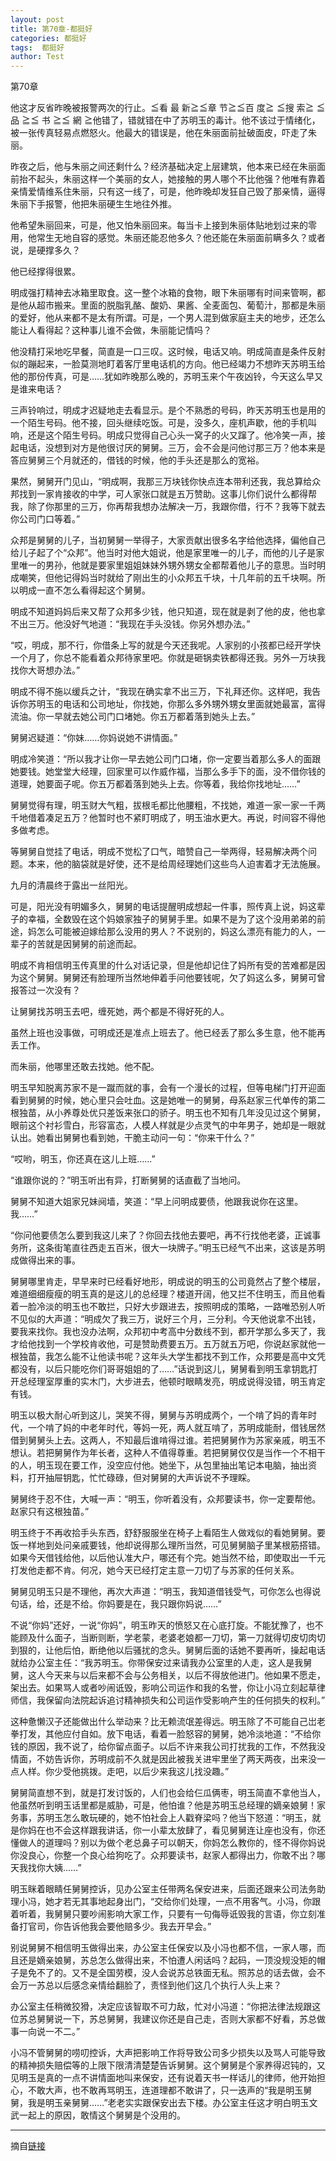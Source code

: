 ```yaml
---
layout: post
title: 第70章-都挺好
categories: 都挺好
tags:  都挺好
author: Test
---
```


第70章

他这才反省昨晚被报警两次的行止。≦看 最 新≧≦章 节≧≦百 度≧ ≦搜 索≧ ≦ 品 ≧≦ 书 ≧≦ 網 ≧他错了，错就错在中了苏明玉的毒计。他不该过于情绪化，被一张传真轻易点燃怒火。他最大的错误是，他在朱丽面前扯破面皮，吓走了朱丽。



昨夜之后，他与朱丽之间还剩什么？经济基础决定上层建筑，他本来已经在朱丽面前抬不起头，朱丽这样一个美丽的女人，她接触的男人哪个不比他强？他唯有靠着亲情爱情维系住朱丽，只有这一线了，可是，他昨晚却发狂自己毁了那亲情，逼得朱丽下手报警，他把朱丽硬生生地往外推。



他希望朱丽回来，可是，他又怕朱丽回来。每当卡上接到朱丽体贴地划过来的零用，他常生无地自容的感觉。朱丽还能忍他多久？他还能在朱丽面前瞒多久？或者说，是硬撑多久？



他已经撑得很累。



明成强打精神去冰箱里取食。这一整个冰箱的食物，眼下朱丽哪有时间来管啊，都是他从超市搬来。里面的脱脂乳酪、酸奶、果酱、全麦面包、葡萄汁，那都是朱丽的爱好，他从来都不是太有所谓。可是，一个男人混到做家庭主夫的地步，还怎么能让人看得起？这种事儿谁不会做，朱丽能记情吗？



他没精打采地吃早餐，简直是一口三叹。这时候，电话又响。明成简直是条件反射似的蹦起来，一脸莫测地盯着客厅里电话机的方向。他已经竭力不想昨天苏明玉给他的那份传真，可是……犹如昨晚那么晚的，苏明玉来个午夜凶铃，今天这么早又是谁来电话？



三声铃响过，明成才迟疑地走去看显示。是个不熟悉的号码，昨天苏明玉也是用的一个陌生号码。他不接，回头继续吃饭。可是，没多久，座机声歇，他的手机叫响，还是这个陌生号码。明成只觉得自己心头一窝子的火又蹿了。他冷笑一声，接起电话，没想到对方是他很讨厌的舅舅。三万，会不会是问他讨那三万？他本来是答应舅舅三个月就还的，借钱的时候，他的手头还是那么的宽裕。



果然，舅舅开门见山，“明成啊，我那三万块钱你快点连本带利还我，我总算给众邦找到一家肯接收的中学，可人家张口就是五万赞助。这事儿你们说什么都得帮我，除了你那里的三万，你再帮我想办法解决一万，我跟你借，行不？我等下就去你公司门口等着。”



众邦是舅舅的儿子，当初舅舅一举得子，大家贡献出很多名字给他选择，偏他自己给儿子起了个“众邦”。他当时对他大姐说，他是家里唯一的儿子，而他的儿子是家里唯一的男孙，他就是要家里姐姐妹妹外甥外甥女全都帮着他儿子的意思。当时明成嘲笑，但他记得妈当时就给了刚出生的小众邦五千块，十几年前的五千块啊。所以明成一直不怎么看得起这个舅舅。



明成不知道妈妈后来又帮了众邦多少钱，他只知道，现在就是剥了他的皮，他也拿不出三万。他没好气地道：“我现在手头没钱。你另外想办法。”



“哎，明成，那不行，你借条上写的就是今天还我呢。人家别的小孩都已经开学快一个月了，你总不能看着众邦待家里吧。你就是砸锅卖铁都得还我。另外一万块我找你大哥想办法。”



明成不得不施以缓兵之计，“我现在确实拿不出三万，下礼拜还你。这样吧，我告诉你苏明玉的电话和公司地址，你找她，你那么多外甥外甥女里面就她最富，富得流油。你一早就去她公司门口堵她。你五万都着落到她头上去。”



舅舅迟疑道：“你妹……你妈说她不讲情面。”



明成冷笑道：“所以我才让你一早去她公司门口堵，你一定要当着那么多人的面跟她要钱。她堂堂大经理，回家里可以作威作福，当那么多手下的面，没不借你钱的道理，她要面子呢。你五万都着落到她头上去。你等着，我给你找地址……”



舅舅觉得有理，明玉财大气粗，拔根毛都比他腰粗，不找她，难道一家一家一千两千地借着凑足五万？他暂时也不紧盯明成了，明玉油水更大。再说，时间容不得他多做考虑。



等舅舅自觉挂了电话，明成不觉松了口气，暗赞自己一举两得，轻易解决两个问题。本来，他的脑袋就是好使，还不是给周经理她们这些鸟人迫害着才无法施展。



九月的清晨终于露出一丝阳光。



可是，阳光没有明媚多久，舅舅的电话提醒明成想起一件事，照传真上说，妈这辈子的幸福，全数毁在这个妈娘家独子的舅舅手里。如果不是为了这个没用弟弟的前途，妈怎么可能被迫嫁给那么没用的男人？不说别的，妈这么漂亮有能力的人，一辈子的苦就是因舅舅的前途而起。



明成不肯相信明玉传真里的什么对话记录，但是他却记住了妈所有受的苦难都是因为这个舅舅。舅舅还有脸理所当然地伸着手问他要钱呢，欠了妈这么多，舅舅可曾报答过一次没有？



让舅舅找苏明玉去吧，缠死她，两个都是不得好死的人。



虽然上班也没事做，可明成还是准点上班去了。他已经丢了那么多生意，他不能再丢工作。



而朱丽，他哪里还敢去找她。他不配。



明玉早知脱离苏家不是一蹴而就的事，会有一个漫长的过程，但等电梯门打开迎面看到舅舅的时候，她心里只会吐血。这是她唯一的舅舅，母系赵家三代单传的第二根独苗，从小养尊处优只差饭来张口的骄子。明玉也不知有几年没见过这个舅舅，眼前这个衬衫雪白，形容富态，人模人样就是少点灵气的中年男子，她却是一眼就认出。她看出舅舅也看到她，干脆主动问一句：“你来干什么？”



“哎哟，明玉，你还真在这儿上班……”



“谁跟你说的？”明玉听出有异，打断舅舅的话直截了当地问。



舅舅不知道大姐家兄妹阋墙，笑道：“早上问明成要债，他跟我说你在这里。我……”



“你问他要债怎么要到我这儿来了？你回去找他去要吧，再不行找他老婆，正诚事务所，这条街笔直往西走五百米，很大一块牌子。”明玉已经气不出来，这该是苏明成做得出来的事。



舅舅哪里肯走，早早来时已经看好地形，明成说的明玉的公司竟然占了整个楼层，难道细细瘦瘦的明玉真的是这儿的总经理？楼道开阔，他又拦不住明玉，而且他看着一脸冷淡的明玉也不敢拦，只好大步跟进去，按照明成的策略，一路唯恐别人听不见似的大声道：“明成欠了我三万，说好三个月，三分利。今天他说拿不出钱，要我来找你。我也没办法啊，众邦初中考高中分数线不到，都开学那么多天了，我才给他找到一个学校肯收他，可是赞助费要五万。五万就五万吧，你说赵家就他一根独苗，我怎么能不让他读书呢？这年头大学生都找不到工作，众邦要是高中文凭都没有，以后只能吃你们哥哥姐姐的了……”话说到这儿，舅舅看到明玉拿钥匙打开总经理室厚重的实木门，大步进去，他顿时眼睛发亮，明成说得没错，明玉肯定有钱。



明玉以极大耐心听到这儿，哭笑不得，舅舅与苏明成两个，一个啃了妈的青年时代，一个啃了妈的中老年时代，等妈一死，两人就互啃了，苏明成能耐，借钱居然借到舅舅头上去。这两人，不知最后谁啃得过谁。若把舅舅作为苏家亲戚，明玉不想认。若把舅舅作为年长者，这种人不值得尊重。若把舅舅仅仅是当作一个不相干的人，明玉现在要工作，没空应付他。她坐下，从包里抽出笔记本电脑，抽出资料，打开抽屉钥匙，忙忙碌碌，但对舅舅的大声诉说不予理睬。



舅舅终于忍不住，大喊一声：“明玉，你听着没有，众邦要读书，你一定要帮他。赵家只有这根独苗。”



明玉终于不再收拾手头东西，舒舒服服坐在椅子上看陌生人做戏似的看她舅舅。要饭一样地到处问亲戚要钱，他却说得那么理所当然，可见舅舅脑子里某根筋搭错。如果今天借钱给他，以后他认准大户，哪还有个完。她当然不给，即使取出一千元打发他走都不肯。何况，她今天已经打定主意一刀切了与苏家的任何关系。



舅舅见明玉只是不理他，再次大声道：“明玉，我知道借钱受气，可你怎么也得说句话，给，还是不给。你妈要是在，我只跟你妈说……”



不说“你妈”还好，一说“你妈”，明玉昨天的愤怒又在心底打旋。不能犹豫了，也不能顾及什么面子，当断则断，学老蒙，老婆老娘都一刀切，第一刀就得切皮切肉切到狠的，让他后怕，断绝他以后骚扰的念头。舅舅后面的话她不要再听，操起电话就给办公室主任：“我苏明玉。你带保安过来请我办公室里的人走，这人是我舅舅，这人今天来与以后来都不会与公务相关，以后不得放他进门。他如果不愿走，架出去。如果骂人或者吵闹诋毁，影响公司运作和我的名誉，你让小冯立刻起草律师信，我保留向法院起诉追讨精神损失和公司运作受影响产生的任何损失的权利。”



这种惫懒汉子还能做出什么举动来？比无赖流氓差得远。明玉除了不可能自己岀老拳打发，其他应付自如。放下电话，看着一脸怒容的舅舅，她冷淡地道：“不给你钱的原因，我不说了，给你留点面子。以后不许来我公司打扰我的工作，不然我没情面，不妨告诉你，苏明成前不久就是因此被我关进牢里坐了两天两夜，出来没一点人样。你少受他挑拨。走吧，以后少来我这儿找没趣。”



舅舅简直想不到，就是打发讨饭的，人们也会给仨瓜俩枣，明玉简直不拿他当人，他虽然听到明玉话里都是威胁，可是，他怕谁？他是苏明玉总经理的嫡亲娘舅！家务事，苏明玉怎么敢玩硬的，她不怕社会上人戳脊梁吗？他当下怒道：“明玉，就是你妈在也不会这样跟我讲话，你一小辈太放肆了，看见舅舅连让座也没有，你还懂做人的道理吗？别以为做个老总鼻子可以朝天，你妈怎么教你的，怪不得你妈说你没良心，你整一个良心给狗吃了。众邦要读书，赵家人都得出力，你敢不出？哪天我找你大姨……”



明玉眯着眼睛任舅舅控诉，见办公室主任带两名保安进来，后面还跟来公司法务助理小冯，她才若无其事地起身出门，“交给你们处理，一点不用客气。小冯，你跟着听着，我舅舅只要吵闹影响大家工作，只要有一句侮辱诋毁我的言语，你立刻准备打官司，你告诉他我会要他赔多少。我去开早会。”



别说舅舅不相信明玉做得出来，办公室主任保安以及小冯也都不信，一家人哪，而且还是嫡亲娘舅，苏总怎么做得出来，不怕遭人闲话吗？起码，一顶没规没矩的帽子是免不了的。又不是全国劳模，没人会说苏总铁面无私。照苏总的话去做，会不会万一苏总以后感念亲情给翻脸了，责怪到他们这几个执行人头上来？



办公室主任稍微狡猾，决定应该智取不可力敌，忙对小冯道：“你把法律法规跟这位苏总舅舅说一下，苏总舅舅，我建议你还是自己走，否则大家都不好看，苏总做事一向说一不二。”



小冯不管舅舅的唠叨控诉，大声把影响工作将导致公司多少损失以及骂人可能导致的精神损失赔偿等的上限下限清清楚楚告诉舅舅。这个舅舅是个家养得迟钝的，又见明玉是真的一点不讲情面地叫来保安，还有说着天书一样话儿的律师，他开始担心，不敢大声，也不敢再骂明玉，连道理都不敢讲了，只一迭声的“我是明玉舅舅，我是明玉亲舅舅……”老老实实跟保安出去下楼。办公室主任这才明白明玉文武一起上的原因，敢情这个舅舅是个没用的。







*****

摘自[链接](https://m.vodtw.com/wapbook-53717-32938844/)